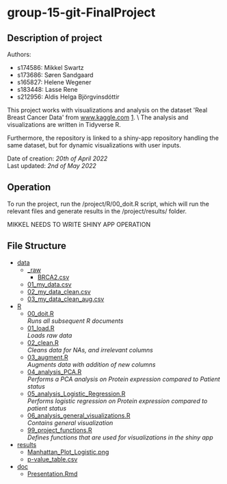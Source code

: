 # group-15-git-FinalProject

## Description of project

Authors:

-   s174586: Mikkel Swartz
-   s173686: Søren Sandgaard
-   s165827: Helene Wegener
-   s183448: Lasse Rene
-   s212956: Aldis Helga Björgvinsdóttir

This project works with visualizations and analysis on the dataset 'Real Breast Cancer Data' from www.kaggle.com [1](https://www.kaggle.com/datasets/amandam1/breastcancerdataset/discussion?resource=download&fbclid=IwAR0XJfeVbma_2KhCVVmfCBzy2i7bya_TTCP7LWwK-8PWMkE1watNLZyu3wg). \\ The analysis and visualizations are written in Tidyverse R.

Furthermore, the repository is linked to a shiny-app repository handling the same dataset, but for dynamic visualizations with user inputs.

Date of creation: *20th of April 2022*\
Last updated: *2nd of May 2022*

## Operation

To run the project, run the /project/R/00_doit.R script, which will run the relevant files and generate results in the /project/results/ folder.

MIKKEL NEEDS TO WRITE SHINY APP OPERATION

## File Structure

-   [data](./data)
    -   [\_raw](./data/_raw)
        -   [BRCA2.csv](./data/_raw/BRCA2.csv)
    -   [01_my_data.csv](./data/01_my_data.csv)
    -   [02_my_data_clean.csv](./data/01_my_data_clean.csv)
    -   [03_my_data_clean_aug.csv](./data/01_my_data_clean_aug.csv)
-   [R](./R)
    -   [00_doit.R](./R/00_doit.R)\
    *Runs all subsequent R documents*
    -   [01_load.R](./R/01_load.R)\
    *Loads raw data*
    -   [02_clean.R](./R/02_clean.R)\
    *Cleans data for NAs, and irrelevant columns*
    -   [03_augment.R](./R/03_augment.R)\
    *Augments data with addition of new columns*
    -   [04_analysis_PCA.R](./R/04_analysis_PCA.R)\
    *Performs a PCA analysis on Protein expression compared to Patient status*
    -   [05_analysis_Logistic_Regression.R](./R/05_analysis_Logistic_Regression.R)\
    *Performs logistic regression on Protein expression compared to patient status*
    -   [06_analysis_general_visualizations.R](./R/06_analysis_general_visualizations.R)\
    *Contains general visualization*
    -   [99_project_functions.R](./R/99_project_functions.R)\
    *Defines functions that are used for visualizations in the shiny app*
-   [results](./results)
    -   [Manhattan_Plot_Logistic.png](./results/Manhattan_Plot_Logistic.png)
    -   [p-value_table.csv](./results/p-value_table.csv)
-   [doc](./doc)
    -   [Presentation.Rmd](./doc/Presentation.Rmd)
